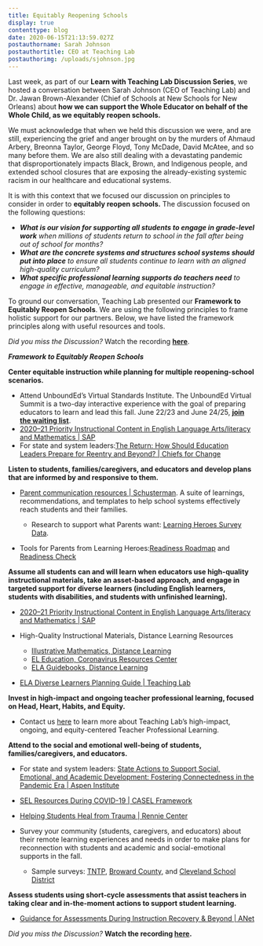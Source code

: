 ```yaml
---
title: Equitably Reopening Schools
display: true
contenttype: blog
date: 2020-06-15T21:13:59.027Z
postauthorname: Sarah Johnson
postauthortitle: CEO at Teaching Lab
postauthorimg: /uploads/sjohnson.jpg
---
```

Last week, as part of our **Learn with Teaching Lab Discussion Series**, we hosted a conversation between Sarah Johnson (CEO of Teaching Lab) and Dr. Jawan Brown-Alexander (Chief of Schools at New Schools for New Orleans) about **how we can support the Whole Educator on behalf of the Whole Child, as we equitably reopen schools.** 

We must acknowledge that when we held this discussion we were, and are still, experiencing the grief and anger brought on by the murders of Ahmaud Arbery, Breonna Taylor, George Floyd, Tony McDade, David McAtee, and so many before them. We are also still dealing with a devastating pandemic that disproportionately impacts Black, Brown, and Indigenous people, and extended school closures that are exposing the already-existing systemic racism in our healthcare and educational systems.

It is with this context that we focused our discussion on principles to consider in order to **equitably reopen schools.** The discussion focused on the following questions:

* ***What is our vision for supporting all students to engage in grade-level work** when millions of students return to school in the fall after being out of school for months?*
* ***What are the concrete systems and structures school systems should put into place** to ensure all students continue to learn with an aligned high-quality curriculum?*
* ***What specific professional learning supports do teachers need** to engage in effective, manageable, and equitable instruction?*

To ground our conversation, Teaching Lab presented our **Framework to Equitably Reopen Schools**. We are using the following principles to frame holistic support for our partners. Below, we have listed the framework principles along with useful resources and tools. 

*Did you miss the Discussion?* Watch the recording **[here](https://us02web.zoom.us/rec/play/uZwoIb-h-zk3SYXA4wSDUPErW9W7fKqs0nccrqFZzE_kAXMFZgKmMOBDMOQCgDm92DtC2CVaToiC8LFL)**.



***Framework to Equitably Reopen Schools***

**Center equitable instruction while planning for multiple reopening-school scenarios.**

* Attend UnboundEd’s Virtual Standards Institute. The UnboundEd Virtual Summit is a two-day interactive experience with the goal of preparing educators to learn and lead this fall. June 22/23 and June 24/25, **[join the waiting list](https://bit.ly/3dYPjbO)**.
* [2020–21 Priority Instructional Content in English Language Arts/literacy and Mathematics | SAP](https://docs.google.com/document/d/1M0snDVnRxgWYFpO2XOnDs2FNaZFlTsOc-17zsH0oMzo/edit)
* For state and system leaders:[The Return: How Should Education Leaders Prepare for Reentry and Beyond? | Chiefs for Change](https://chiefsforchange.org/wp-content/uploads/2020/05/CFC-TheReturn_5-13-20.pdf)

**Listen to students, families/caregivers, and educators and develop plans that are informed by and responsive to them.**

* [Parent communication resources | Schusterman](https://www.schusterman.org/national-education/covid-19-response-toolkit-for-school-communicators). A suite of learnings, recommendations, and templates to help school systems effectively reach students and their families.

  * Research to support what Parents want: [Learning Heroes Survey Data](https://bealearninghero.org/research/).
* Tools for Parents from Learning Heroes:[Readiness Roadmap](https://bealearninghero.org/readiness-roadmap/) and [Readiness Check](https://bealearninghero.org/readiness-check/)

**Assume all students can and will learn when educators use high-quality instructional materials, take an asset-based approach, and engage in targeted support for diverse learners (including English learners, students with disabilities, and students with unfinished learning).**

* [2020–21 Priority Instructional Content in English Language Arts/literacy and Mathematics | SAP](https://docs.google.com/document/d/1M0snDVnRxgWYFpO2XOnDs2FNaZFlTsOc-17zsH0oMzo/edit)
* High-Quality Instructional Materials, Distance Learning Resources

  * [Illustrative Mathematics, Distance Learning](https://www.illustrativemathematics.org/distance-learning/)
  * [EL Education, Coronavirus Resources Center](https://eleducation.org/what-we-offer/coronavirus-resource-center)
  * [ELA Guidebooks, Distance Learning](https://www.louisianabelieves.com/resources/library/docs/default-source/strong-start-2020/louisiana-ela-guidebooks---distance-learning)
* [ELA Diverse Learners Planning Guide | Teaching Lab](https://drive.google.com/file/d/1QUJ2zNeXVcXRYoSOVGdWtyHzM9HiJPMV/view)

**Invest in high-impact and ongoing teacher professional learning, focused on Head, Heart, Habits, and Equity.**

* Contact us [here](mailto:sheena.lights@teachinglab.org) to learn more about Teaching Lab’s high-impact, ongoing, and equity-centered Teacher Professional Learning.

**Attend to the social and emotional well-being of students, families/caregivers, and educators.**

* For state and system leaders: [State Actions to Support Social, Emotional, and Academic Development: Fostering Connectedness in the Pandemic Era | Aspen Institute](https://assets.aspeninstitute.org/content/uploads/2020/05/AESP-State-SEAD-Actions-for-COVID-19.pdf?_ga=2.30687928.668129938.1588872364-718475952.1588872364)
* [SEL Resources During COVID-19 | CASEL Framework](https://casel.org/resources-covid/)
* [Helping Students Heal from Trauma | Rennie Center](https://rise.articulate.com/share/x3cUbqJwr32l36JbrpDsIdLkht_RvA3j#/)
* Survey your community (students, caregivers, and educators) about their remote learning experiences and needs in order to make plans for reconnection with students and academic and social-emotional supports in the fall.

  * Sample surveys: [TNTP](https://tntp.org/covid-19-school-response-toolkit/view/covid-19-support-survey-questions), [Broward County](https://www.browardschools.com/distancesurvey), and [Cleveland School District](https://www.erstrategies.org/cms/files/4519-cleveland-surveys.pdf)

**Assess students using short-cycle assessments that assist teachers in taking clear and in-the-moment actions to support student learning.**

* [Guidance for Assessments During Instruction Recovery & Beyond | ANet](https://www.achievementnetwork.org/anetblog/assessments-during-instructional-recovery)



*Did you miss the Discussion?* **Watch the recording [here](https://us02web.zoom.us/rec/play/uZwoIb-h-zk3SYXA4wSDUPErW9W7fKqs0nccrqFZzE_kAXMFZgKmMOBDMOQCgDm92DtC2CVaToiC8LFL).**